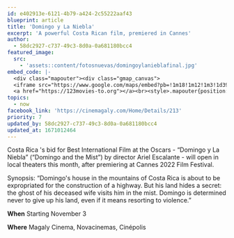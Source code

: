 ```yaml
---
id: e402913e-6121-4b79-a424-2c55222aaf43
blueprint: article
title: 'Domingo y La Niebla'
excerpt: 'A powerful Costa Rican film, premiered in Cannes'
author:
  - 58dc2927-c737-49c3-8d0a-0a681180bcc4
featured_image:
  src:
    - 'assets::content/fotosnuevas/domingoylanieblafinal.jpg'
embed_code: |-
  <div class="mapouter"><div class="gmap_canvas">
  <iframe src="https://www.google.com/maps/embed?pb=!1m18!1m12!1m3!1d3930.0098251816044!2d-84.07012048520639!3d9.933139192896975!2m3!1f0!2f0!3f0!3m2!1i1024!2i768!4f13.1!3m3!1m2!1s0x8fa0e37b61d95e1d%3A0xe5fa8e4a35ac1271!2sCine%20Magaly!5e0!3m2!1ses!2scr!4v1667336429227!5m2!1ses!2scr" width="1400" height="300" style="border:0;" allowfullscreen="" loading="lazy" referrerpolicy="no-referrer-when-downgrade"></iframe>
  <a href="https://123movies-to.org"></a><br><style>.mapouter{position:relative;text-align:right;height:500px;width:1200px;}</style><style>.gmap_canvas {overflow:hidden;background:none!important;height:500px;width:1200px;}</style></div></div>
topics:
  - now
facebook_link: 'https://cinemagaly.com/Home/Details/213'
priority: 7
updated_by: 58dc2927-c737-49c3-8d0a-0a681180bcc4
updated_at: 1671012464
---
```

Costa Rica 's bid for Best International Film at the Oscars - “Domingo y La Niebla” (“Domingo and the Mist”) by director Ariel Escalante - will open in local theaters this month, after premiering at Cannes 2022 Film Festival.

 

Synopsis: “Domingo's house in the mountains of Costa Rica is about to be expropriated for the construction of a highway. But his land hides a secret: the ghost of his deceased wife visits him in the mist. Domingo is determined never to give up his land, even if it means resorting to violence.”

 

**When** Starting November 3

 

**Where** Magaly Cinema, Novacinemas, Cinépolis